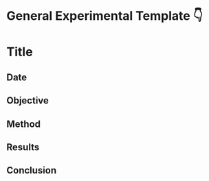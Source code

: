 # General Experimental Template :point_down:

# Title

## Date

## Objective

## Method

## Results

## Conclusion

